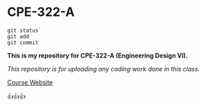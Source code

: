 # CPE-322-A

```
git status 
git add
git commit
```

**This is my repository for CPE-322-A (Engineering Design VI).**

*This repository is for uploading any coding work done in this class.*


[Course Website](https://sites.google.com/view/ece322) 

:+1::+1::+1:

